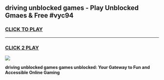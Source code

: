 
## driving unblocked games - Play Unblocked Gmaes & Free #vyc94
<h3>
<a href="https://news.freeplayer.one?title=driving_unblocked_games&ref=03M">CLICK TO PLAY</a></h3>
<hr>

<h3>
<a href="https://news.freeplayer.one?title=driving_unblocked_games&ref=03M">CLICK 2 PLAY</a>
  
</h3>

<a href="https://news.freeplayer.one?title=driving_unblocked_games&ref=03M"><img src="https://clearcache.store/games.png"></a>


**driving unblocked games games unblocked: Your Gateway to Fun and Accessible Online Gaming**
